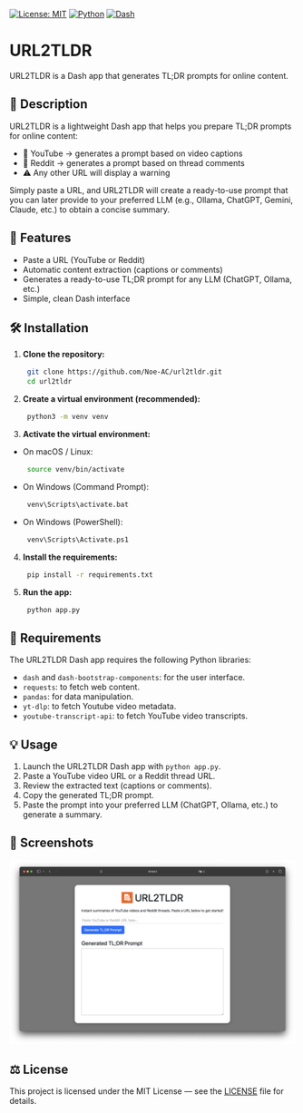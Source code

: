[![License: MIT](https://img.shields.io/badge/License-MIT-yellow.svg)](./LICENSE)
[![Python](https://img.shields.io/badge/python-3.9%2B-blue.svg)]()
[![Dash](https://img.shields.io/badge/Dash-app-red)]()

# URL2TLDR

URL2TLDR is a Dash app that generates TL;DR prompts for online content.

## 📖 Description

URL2TLDR is a lightweight Dash app that helps you prepare TL;DR prompts for online content:

- 🎥 YouTube → generates a prompt based on video captions
- 📰 Reddit → generates a prompt based on thread comments
- ⚠️ Any other URL will display a warning

Simply paste a URL, and URL2TLDR will create a ready-to-use prompt that you can later provide to your preferred LLM (e.g., Ollama, ChatGPT, Gemini, Claude, etc.) to obtain a concise summary.

## 🚀 Features

- Paste a URL (YouTube or Reddit)
- Automatic content extraction (captions or comments)
- Generates a ready-to-use TL;DR prompt for any LLM (ChatGPT, Ollama, etc.)
- Simple, clean Dash interface

## 🛠️ Installation

1. **Clone the repository:**
   ```bash
	git clone https://github.com/Noe-AC/url2tldr.git
	cd url2tldr
   ```

2. **Create a virtual environment (recommended):**
   ```bash
	python3 -m venv venv
   ```

3. **Activate the virtual environment:**

- On macOS / Linux:
   ```bash
	source venv/bin/activate
   ```
- On Windows (Command Prompt):
   ```bash
	venv\Scripts\activate.bat
   ```
- On Windows (PowerShell):
   ```bash
	venv\Scripts\Activate.ps1
   ```

4. **Install the requirements:**
   ```bash
	pip install -r requirements.txt
   ```

5. **Run the app:**
   ```bash
	python app.py
   ```

## 🧩 Requirements

The URL2TLDR Dash app requires the following Python libraries:

- ``dash`` and ``dash-bootstrap-components``: for the user interface.
- ``requests``: to fetch web content.
- ``pandas``: for data manipulation.
- ``yt-dlp``: to fetch Youtube video metadata.
- ``youtube-transcript-api``: to fetch YouTube video transcripts.

## 💡 Usage

1. Launch the URL2TLDR Dash app with ``python app.py``.
2. Paste a YouTube video URL or a Reddit thread URL.
3. Review the extracted text (captions or comments).
4. Copy the generated TL;DR prompt.
5. Paste the prompt into your preferred LLM (ChatGPT, Ollama, etc.) to generate a summary.

## 📸 Screenshots

![URL2TLDR Screenshot](screenshots/screenshot-v0.1.2.png)

## ⚖️ License

This project is licensed under the MIT License — see the [LICENSE](./LICENSE) file for details.
